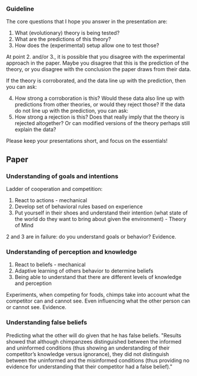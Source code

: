 ### Guideline

The core questions that I hope you answer in the presentation are:

1.	What (evolutionary) theory is being tested? 
2.	What are the predictions of this theory? 
3.	How does the (experimental) setup allow one to test those? 

At point 2. and/or 3., it is possible that you disagree with the experimental approach in the paper. Maybe you disagree that this is the prediction of the theory, or you disagree with the conclusion the paper draws from their data. 

If the theory is corroborated, and the data line up with the prediction, then you can ask:

4.	How strong a corroboration is this? Would these data also line up with predictions from other theories, or would they reject those? 
If the data do not line up with the prediction, you can ask:
5.	How strong a rejection is this? Does that really imply that the theory is rejected altogether? Or can modified versions of the theory perhaps still explain the data? 

Please keep your presentations short, and focus on the essentials!


## Paper

### Understanding of goals and intentions

Ladder of cooperation and competition:

1. React to actions - mechanical
2. Develop set of behavioral rules based on experience 
3. Put yourself in their shoes and understand their intention (what state of the world do they want to bring about given the environment) - Theory of Mind


2 and 3 are in failure: do you understand goals or behavior? Evidence.

### Understanding of perception and knowledge

1. React to beliefs - mechanical
2. Adaptive learning of others behavior to determine beliefs
3. Being able to understand that there are different levels of knowledge and perception

Experiments, when competing for foods, chimps take into account what the competitor can and cannot see. Even influencing what the other person can or cannot see. Evidence.

### Understanding false beliefs

Predicting what the other will do given that he has false beliefs. "Results showed that although chimpanzees distinguished between the informed and uninformed conditions (thus showing an understanding of their competitor’s knowledge versus ignorance), they did not distinguish between the uninformed and the misinformed conditions (thus providing no evidence for understanding that their competitor had a false belief)."